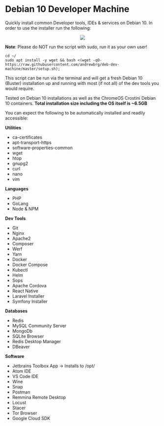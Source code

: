 # Debian 10 Developer Machine
Quickly install common Developer tools, IDEs &amp; services on Debian 10. In order to use the installer run the following:

<p align="center">
  <img src="https://i.ibb.co/FmTqMVN/Screenshot-2021-06-17-21-12-09.png" />
</p>

__Note__: Please do NOT run the script with sudo, run it as your own user!

```
cd ~/
sudo apt install -y wget && bash <(wget -qO- https://raw.githubusercontent.com/andrewbrg/deb-dev-machine/master/setup.sh);
```

This script can be run via the terminal and will get a fresh Debian 10 (Buster) installation up and running with most (if not all) of the dev tools you would require.

Tested on Debian 10 installations as well as the ChromeOS Crostini Debian 10 containers. **Total installation size including the OS itself is ~6.5GB**

You can expect the following to be automatically installed and readily accessible:

**Utilities**
- ca-certificates
- apt-transport-https
- software-properties-common
- wget
- htop
- gnupg2
- curl
- nano
- vim

**Languages**
- PHP
- GoLang
- Node & NPM

**Dev Tools**
- Git
- Nginx
- Apache2
- Composer
- Werf
- Yarn
- Docker
- Docker Compose
- Kubectl
- Helm
- Sops
- Apache Cordova
- React Native
- Laravel Installer
- Symfony Installer

**Databases**
- Redis
- MySQL Community Server
- MongoDb
- SQLite Browser
- Redis Desktop Manager
- DBeaver

**Software**
- Jetbrains Toolbox App -> Installs to /opt/
- Atom IDE
- VS Code IDE
- Wine
- Snap
- Postman
- Remmina Remote Desktop
- Locust
- Stacer
- Tor Browser
- Google Cloud SDK
